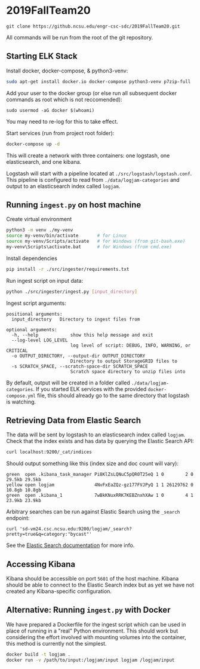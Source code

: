 # 2019FallTeam20

```
git clone https://github.ncsu.edu/engr-csc-sdc/2019FallTeam20.git
```

All commands will be run from the root of the git repository.

## Starting ELK Stack

Install docker, docker-compose, & python3-venv:
```bash
sudo apt-get install docker.io docker-compose python3-venv p7zip-full
```

Add your user to the docker group (or else run all subsequent docker commands as root which is not reccomended):
```
sudo usermod -aG docker $(whoami)
```
You may need to re-log for this to take effect.

Start services (run from project root folder):
```bash
docker-compose up -d
```
This will create a network with three containers: one logstash, one elasticsearch, and one kibana.

Logstash will start with a pipeline located at `./src/logstash/logstash.conf`. This pipeline is configured to read from `./data/logjam-categories` and output to an elasticsearch index called `logjam`.

## Running `ingest.py` on host machine

Create virtual environment
```bash
python3 -m venv ./my-venv
source my-venv/bin/activate       # for Linux
source my-venv/Scripts/activate   # for Windows (from git-bash.exe)
my-venv\Scripts\activate.bat      # for Windows (from cmd.exe)
```

Install dependencies
```bash
pip install -r ./src/ingester/requirements.txt
```

Run ingest script on input data:
```bash
python ./src/ingester/ingest.py [input_directory]
```

Ingest script arguments:
```
positional arguments:
  input_directory   Directory to ingest files from

optional arguments:
  -h, --help            show this help message and exit
  --log-level LOG_LEVEL
                        log level of script: DEBUG, INFO, WARNING, or CRITICAL
  -o OUTPUT_DIRECTORY, --output-dir OUTPUT_DIRECTORY
                        Directory to output StorageGRID files to
  -s SCRATCH_SPACE, --scratch-space-dir SCRATCH_SPACE
                        Scratch space directory to unzip files into
```

By default, output will be created in a folder called `./data/logjam-categories`. If you started ELK services with the provided `docker-compose.yml` file, this should already go to the same directory that logstash is watching.

## Retrieving Data from Elastic Search
The data will be sent by logstash to an elasticsearch index called `logjam`. Check that the index exists and has data by querying the Elastic Search API:
```bash
curl localhost:9200/_cat/indices
```

Should output something like this (index size and doc count will vary):
```
green  open .kibana_task_manager Pi8KlZsLQNuC5pQR0T25eQ 1 0        2 0 29.5kb 29.5kb
yellow open logjam               4NvFxEaZQz-gz177FVJPyQ 1 1 26129762 0 10.8gb 10.8gb
green  open .kibana_1            7wBkKNuxRRK7KEBZnxhXAw 1 0        4 1 23.9kb 23.9kb
```

Arbitrary searches can be run against Elastic Search using the `_search` endpoint:
```
curl 'sd-vm24.csc.ncsu.edu:9200/logjam/_search?pretty=true&q=category:"bycast"'
```
See the [Elastic Search documentation](https://www.elastic.co/guide/en/elasticsearch/reference/current/docs.html) for more info.

## Accessing Kibana

Kibana should be accessible on port `5601` of the host machine. Kibana should be able to connect to the Elastic Search index but as yet we have not created any Kibana-specific configuration.

## Alternative: Running `ingest.py` with Docker
We have prepared a Dockerfile for the ingest script which can be used in place of running in a "real" Python environment. This should work but considering the effort involved with mounting volumes into the container, this method is currently not the simplest.

```bash
docker build -t logjam .
docker run -v /path/to/input:/logjam/input logjam /logjam/input
```
